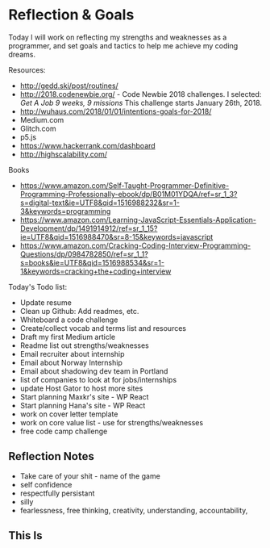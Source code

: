 # Reflection & Goals

Today I will work on reflecting my strengths and weaknesses as a programmer, and set goals and tactics to help me achieve my coding dreams.

Resources:

* http://gedd.ski/post/routines/
* http://2018.codenewbie.org/ - Code Newbie 2018 challenges. I selected: _Get A Job   9 weeks, 9 missions_ This challenge starts January 26th, 2018.
* http://wuhaus.com/2018/01/01/intentions-goals-for-2018/
* Medium.com
* Glitch.com
* p5.js
* https://www.hackerrank.com/dashboard
* http://highscalability.com/

Books
* https://www.amazon.com/Self-Taught-Programmer-Definitive-Programming-Professionally-ebook/dp/B01M01YDQA/ref=sr_1_3?s=digital-text&ie=UTF8&qid=1516988232&sr=1-3&keywords=programming
* https://www.amazon.com/Learning-JavaScript-Essentials-Application-Development/dp/1491914912/ref=sr_1_15?ie=UTF8&qid=1516988470&sr=8-15&keywords=javascript
* https://www.amazon.com/Cracking-Coding-Interview-Programming-Questions/dp/0984782850/ref=sr_1_1?s=books&ie=UTF8&qid=1516988534&sr=1-1&keywords=cracking+the+coding+interview



Today's Todo list:
* Update resume
* Clean up Github: Add readmes, etc.
* Whiteboard a code challenge
* Create/collect vocab and terms list and resources
* Draft my first Medium article
* Readme list out strengths/weaknesses
* Email recruiter about internship
* Email about Norway Internship
* Email about shadowing dev team in Portland
* list of companies to look at for jobs/internships
* update Host Gator to host more sites
* Start planning Maxkr's site - WP React
* Start planning Hana's site - WP React
* work on cover letter template
* work on core value list - use for strengths/weaknesses
* free code camp challenge


## Reflection Notes
- Take care of your shit - name of the game
- self confidence
- respectfully persistant
- silly
- fearlessness, free thinking, creativity, understanding, accountability,


## This Is 
